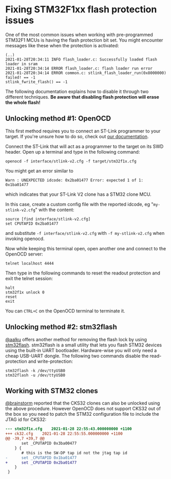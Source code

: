 # Fixing STM32F1xx flash protection issues

One of the most common issues when working with pre-programmed STM32F1 MCUs is having the flash protection bit set. You might encounter messages like these when the protection is activated:

```
(..)
2021-01-28T20:34:11 INFO flash_loader.c: Successfully loaded flash loader in sram
2021-01-28T20:34:14 ERROR flash_loader.c: flash loader run error
2021-01-28T20:34:14 ERROR common.c: stlink_flash_loader_run(0x8000000) failed! == -1
stlink_fwrite_flash() == -1
```

The following documentation explains how to disable it through two different techniques. **Be aware that disabling flash protection will erase the whole flash!**

## Unlocking method #1: OpenOCD

This first method requires you to connect an ST-Link programmer to your target. If you're unsure how to do so, check out [our documentation](https://github.com/jeanthom/DirtyJTAG/tree/master/docs).

Connect the ST-Link that will act as a programmer to the target on its SWD header. Open up a terminal and type in the following command:

```
openocd -f interface/stlink-v2.cfg -f target/stm32f1x.cfg
```

You might get an error similar to
```
Warn : UNEXPECTED idcode: 0x2ba01477 Error: expected 1 of 1: 0x1ba01477
```
which indicates that your ST-Link V2 clone has a STM32 clone MCU.

In this case, create a custom config file with the reported idcode, eg "`my-stlink-v2.cfg`" with the content:
```
source [find interface/stlink-v2.cfg]
set CPUTAPID 0x2ba01477
```
and substitute `-f interface/stlink-v2.cfg` with `-f my-stlink-v2.cfg` when invoking openocd.

Now while keeping this terminal open, open another one and connect to the OpenOCD server:

```
telnet localhost 4444
```

Then type in the following commands to reset the readout protection and exit the telnet session:

```
halt
stm32f1x unlock 0
reset
exit
```

You can `CTRL+C` on the OpenOCD terminal to terminate it.

## Unlocking method #2: stm32flash

[@aalku](https://github.com/aalku) offers another method for removing the flash lock by using [stm32flash](https://github.com/stm32duino/stm32flash). stm32flash is a small utility that lets you flash STM32 devices using the built-in UART bootloader. Hardware-wise you will only need a cheap USB-UART dongle. The following two commands disable the read-protection and write-protection:

```
stm32flash -k /dev/ttyUSB0
stm32flash -u /dev/ttyUSB0
```

## Working with STM32 clones

[@brainstorm](https://github.com/brainstorm) reported that the CKS32 clones can also be unlocked using the above procedure. However OpenOCD does not support CKS32 out of the box so you need to patch the STM32 configuration file to include the JTAG id for CKS32:

```diff
--- stm32f1x.cfg	2021-01-28 22:55:43.000000000 +1100
+++ ck32.cfg	2021-01-28 22:55:55.000000000 +1100
@@ -39,7 +39,7 @@
       set _CPUTAPID 0x3ba00477
    } {
       # this is the SW-DP tap id not the jtag tap id
-      set _CPUTAPID 0x1ba01477
+      set _CPUTAPID 0x2ba01477
    }
 }
```
